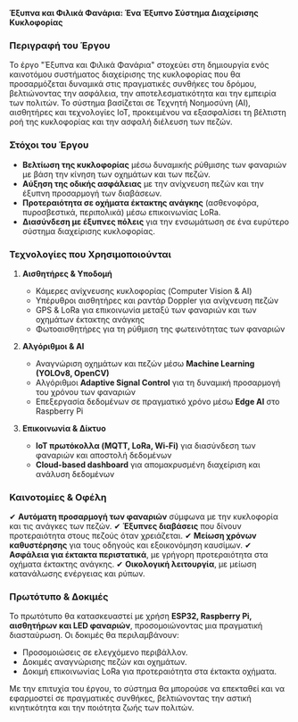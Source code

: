 **Έξυπνα και Φιλικά Φανάρια: Ένα Έξυπνο Σύστημα Διαχείρισης Κυκλοφορίας**

### **Περιγραφή του Έργου**
Το έργο "Έξυπνα και Φιλικά Φανάρια" στοχεύει στη δημιουργία ενός καινοτόμου συστήματος διαχείρισης της κυκλοφορίας που θα προσαρμόζεται δυναμικά στις πραγματικές συνθήκες του δρόμου, βελτιώνοντας την ασφάλεια, την αποτελεσματικότητα και την εμπειρία των πολιτών. Το σύστημα βασίζεται σε Τεχνητή Νοημοσύνη (AI), αισθητήρες και τεχνολογίες IoT, προκειμένου να εξασφαλίσει τη βέλτιστη ροή της κυκλοφορίας και την ασφαλή διέλευση των πεζών.

### **Στόχοι του Έργου**
- **Βελτίωση της κυκλοφορίας** μέσω δυναμικής ρύθμισης των φαναριών με βάση την κίνηση των οχημάτων και των πεζών.
- **Αύξηση της οδικής ασφάλειας** με την ανίχνευση πεζών και την έξυπνη προσαρμογή των διαβάσεων.
- **Προτεραιότητα σε οχήματα έκτακτης ανάγκης** (ασθενοφόρα, πυροσβεστικά, περιπολικά) μέσω επικοινωνίας LoRa.
- **Διασύνδεση με έξυπνες πόλεις** για την ενσωμάτωση σε ένα ευρύτερο σύστημα διαχείρισης κυκλοφορίας.

### **Τεχνολογίες που Χρησιμοποιούνται**
1. **Αισθητήρες & Υποδομή**
   - Κάμερες ανίχνευσης κυκλοφορίας (Computer Vision & AI)
   - Υπέρυθροι αισθητήρες και ραντάρ Doppler για ανίχνευση πεζών
   - GPS & LoRa για επικοινωνία μεταξύ των φαναριών και των οχημάτων έκτακτης ανάγκης
   - Φωτοαισθητήρες για τη ρύθμιση της φωτεινότητας των φαναριών

2. **Αλγόριθμοι & AI**
   - Αναγνώριση οχημάτων και πεζών μέσω **Machine Learning (YOLOv8, OpenCV)**
   - Αλγόριθμοι **Adaptive Signal Control** για τη δυναμική προσαρμογή του χρόνου των φαναριών
   - Επεξεργασία δεδομένων σε πραγματικό χρόνο μέσω **Edge AI** στο Raspberry Pi

3. **Επικοινωνία & Δίκτυο**
   - **IoT πρωτόκολλα (MQTT, LoRa, Wi-Fi)** για διασύνδεση των φαναριών και αποστολή δεδομένων
   - **Cloud-based dashboard** για απομακρυσμένη διαχείριση και ανάλυση δεδομένων

### **Καινοτομίες & Οφέλη**
✔ **Αυτόματη προσαρμογή των φαναριών** σύμφωνα με την κυκλοφορία και τις ανάγκες των πεζών.
✔ **Έξυπνες διαβάσεις** που δίνουν προτεραιότητα στους πεζούς όταν χρειάζεται.
✔ **Μείωση χρόνων καθυστέρησης** για τους οδηγούς και εξοικονόμηση καυσίμων.
✔ **Ασφάλεια για έκτακτα περιστατικά**, με γρήγορη προτεραιότητα στα οχήματα έκτακτης ανάγκης.
✔ **Οικολογική λειτουργία**, με μείωση κατανάλωσης ενέργειας και ρύπων.

### **Πρωτότυπο & Δοκιμές**
Το πρωτότυπο θα κατασκευαστεί με χρήση **ESP32, Raspberry Pi, αισθητήρων και LED φαναριών**, προσομοιώνοντας μια πραγματική διασταύρωση. Οι δοκιμές θα περιλαμβάνουν:
- Προσομοιώσεις σε ελεγχόμενο περιβάλλον.
- Δοκιμές αναγνώρισης πεζών και οχημάτων.
- Δοκιμή επικοινωνίας LoRa για προτεραιότητα στα έκτακτα οχήματα.

Με την επιτυχία του έργου, το σύστημα θα μπορούσε να επεκταθεί και να εφαρμοστεί σε πραγματικές συνθήκες, βελτιώνοντας την αστική κινητικότητα και την ποιότητα ζωής των πολιτών.

